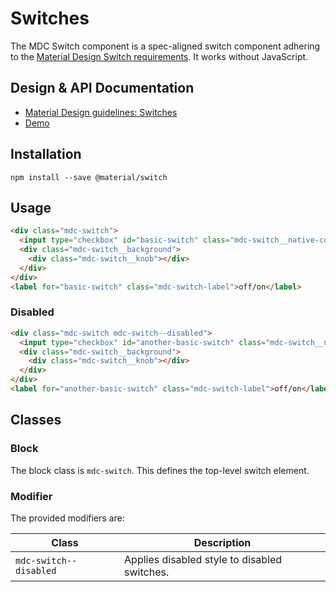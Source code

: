 <!--docs:
title: "Switches"
layout: detail
section: components
iconId: switch
path: /catalog/input-controls/switches/
-->

# Switches

<!--<div class="article__asset">
  <a href="https://material-components-web.appspot.com/switch.html">
    <img src="{{ site.rootpath }}/images/mdc_web_screenshots/switches.png" width="37" alt="Switches screenshot">
  </a>
</div>-->

The MDC Switch component is a spec-aligned switch component adhering to the
[Material Design Switch requirements](https://material.io/guidelines/components/selection-controls.html#selection-controls-switch).
It works without JavaScript.

## Design & API Documentation

<ul class="icon-list">
  <li class="icon-list-item icon-list-item--spec">
    <a href="https://material.io/guidelines/components/selection-controls.html#selection-controls-switch">Material Design guidelines: Switches</a>
  </li>
  <li class="icon-list-item icon-list-item--link">
    <a href="https://material-components-web.appspot.com/switch.html">Demo</a>
  </li>
</ul>

## Installation

```
npm install --save @material/switch
```

## Usage

```html
<div class="mdc-switch">
  <input type="checkbox" id="basic-switch" class="mdc-switch__native-control" />
  <div class="mdc-switch__background">
    <div class="mdc-switch__knob"></div>
  </div>
</div>
<label for="basic-switch" class="mdc-switch-label">off/on</label>
```

### Disabled
```html
<div class="mdc-switch mdc-switch--disabled">
  <input type="checkbox" id="another-basic-switch" class="mdc-switch__native-control" disabled />
  <div class="mdc-switch__background">
    <div class="mdc-switch__knob"></div>
  </div>
</div>
<label for="another-basic-switch" class="mdc-switch-label">off/on</label>
```

## Classes

### Block

The block class is `mdc-switch`. This defines the top-level switch element.

### Modifier

The provided modifiers are:

| Class                 | Description                                  |
| ----------------------| -------------------------------------------- |
| `mdc-switch--disabled`   | Applies disabled style to disabled switches. |

